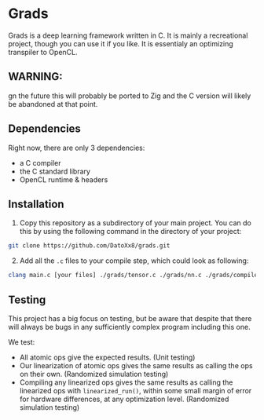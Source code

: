 # Grads

Grads is a deep learning framework written in C. It is mainly a recreational project, though you can use it if you like.
It is essentialy an optimizing transpiler to OpenCL.

## WARNING:
 gn the future this will probably be ported to Zig and the C version will likely be abandoned at that point.

## Dependencies

Right now, there are only 3 dependencies:
- a C compiler
- the C standard library
- OpenCL runtime & headers

## Installation

1. Copy this repository as a subdirectory of your main project. You can do this by using the following command in the directory of your project:
``` sh
git clone https://github.com/DatoXx8/grads.git
```
2. Add all the `.c` files to your compile step, which could look as following:
``` sh
clang main.c [your files] ./grads/tensor.c ./grads/nn.c ./grads/compiler/codegen.c ./grads/compiler/compile.c ./grads/runtimes/cl.c -o grad -O3 -lm -lOpenCL -Wall -Wextra -pedantic
```

## Testing

This project has a big focus on testing, but be aware that despite that there will always be bugs in any sufficiently complex program including this one.

We test:
- All atomic ops give the expected results. (Unit testing)
- Our linearization of atomic ops gives the same results as calling the ops on their own. (Randomized simulation testing)
- Compiling any linearized ops gives the same results as calling the linearized ops with `linearized_run()`, within some small margin of error for hardware differences, at any optimization level. (Randomized simulation testing)
